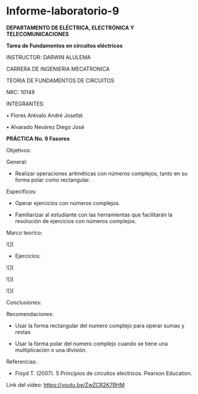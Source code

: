 # Informe-laboratorio-9

**DEPARTAMENTO DE ELÉCTRICA, ELECTRÓNICA Y TELECOMUNICACIONES**

**Tarea de Fundamentos en circuitos eléctricos**

INSTRUCTOR: DARWIN ALULEMA

CARRERA DE INGENIERIA MECATRONICA

TEORIA DE FUNDAMENTOS DE CIRCUITOS

NRC: 10149

INTEGRANTES:

• Flores Arévalo André Josefat

• Alvarado Nevárez Diego José

**PRÁCTICA No. 9 Fasores**

Objetivos:

General:

- Realizar operaciones aritméticas con números complejos, tanto en su forma polar como rectangular.

Especificos:

- Operar ejercicios con números complejos.

- Familiarizar al estudiante con las herramientas que facilitarán la resolución de ejercicios con números complejos.

Marco teorico:

![](

- Ejercicios:

![](

![](

![](

Conclusiones:



Recomendaciones:

- Usar la forma rectangular del numero complejo para operar sumas y restas

- Usar la forma polar del numero complejo cuando se tiene una multiplicación o una división.

Referencias:

- Floyd T. (2007). 5 Principios de circuitos electricos. Pearson Education.

Link del video: https://youtu.be/ZwZCR2K7RHM
